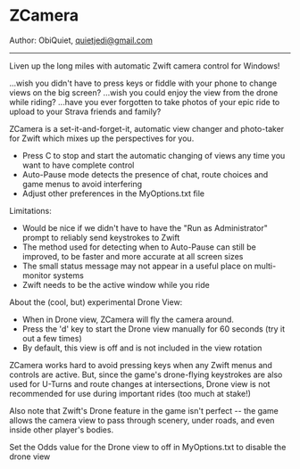 # ZCamera
Author: ObiQuiet, quietjedi@gmail.com

---------------------------------------

Liven up the long miles with automatic Zwift camera control for Windows!

...wish you didn't have to press keys or fiddle with your phone to change views on the big screen?
...wish you could enjoy the view from the drone while riding?
...have you ever forgotten to take photos of your epic ride to upload to your Strava friends and family?

ZCamera is a set-it-and-forget-it, automatic view changer and photo-taker for Zwift which mixes up the perspectives for you.

* Press C to stop and start the automatic changing of views any time you want to have complete control
* Auto-Pause mode detects the presence of chat, route choices and game menus to avoid interfering
* Adjust other preferences in the MyOptions.txt file

Limitations:
* Would be nice if we didn't have to have the "Run as Administrator" prompt to reliably send keystrokes to Zwift
* The method used for detecting when to Auto-Pause can still be improved, to be faster and more accurate at all screen sizes
* The small status message may not appear in a useful place on multi-monitor systems
* Zwift needs to be the active window while you ride

About the (cool, but) experimental Drone View:

* When in Drone view, ZCamera will fly the camera around. 
* Press the 'd' key to start the Drone view manually for 60 seconds (try it out a few times)
* By default, this view is off and is not included in the view rotation

ZCamera works hard to avoid pressing keys when any Zwift menus and controls are active.
But, since the game's drone-flying keystrokes are also used for U-Turns and route changes at intersections, 
Drone view is not recommended for use during important rides (too much at stake!)

Also note that Zwift's Drone feature in the game isn't perfect -- the game allows the camera view to
pass through scenery, under roads, and even inside other player's bodies.   

Set the Odds value for the Drone view to off in MyOptions.txt to disable the drone view
